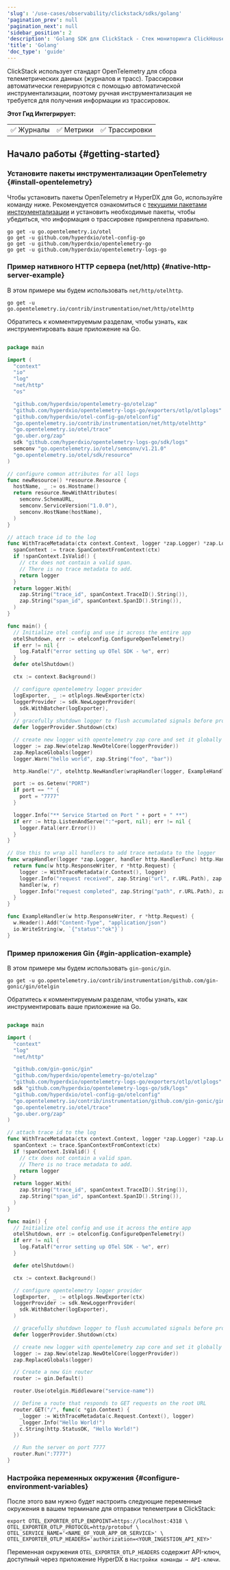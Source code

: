```yaml
---
'slug': '/use-cases/observability/clickstack/sdks/golang'
'pagination_prev': null
'pagination_next': null
'sidebar_position': 2
'description': 'Golang SDK для ClickStack - Стек мониторинга ClickHouse'
'title': 'Golang'
'doc_type': 'guide'
---
```

ClickStack использует стандарт OpenTelemetry для сбора телеметрических данных (журналов и трасс). Трассировки автоматически генерируются с помощью автоматической инструментализации, поэтому ручная инструментализация не требуется для получения информации из трассировок.

**Этот Гид Интегрирует:**

<table>
  <tbody>
    <tr>
      <td className="pe-2">✅ Журналы</td>
      <td className="pe-2">✅ Метрики</td>
      <td className="pe-2">✅ Трассировки</td>
    </tr>
  </tbody>
</table>

## Начало работы {#getting-started}

### Установите пакеты инструментализации OpenTelemetry {#install-opentelemetry}

Чтобы установить пакеты OpenTelemetry и HyperDX для Go, используйте команду ниже. Рекомендуется ознакомиться с [текущими пакетами инструментализации](https://github.com/open-telemetry/opentelemetry-go-contrib/tree/v1.4.0/instrumentation#instrumentation-packages) и установить необходимые пакеты, чтобы убедиться, что информация о трассировке прикреплена правильно.

```shell
go get -u go.opentelemetry.io/otel
go get -u github.com/hyperdxio/otel-config-go
go get -u github.com/hyperdxio/opentelemetry-go
go get -u github.com/hyperdxio/opentelemetry-logs-go
```

### Пример нативного HTTP сервера (net/http) {#native-http-server-example}

В этом примере мы будем использовать `net/http/otelhttp`.

```shell
go get -u go.opentelemetry.io/contrib/instrumentation/net/http/otelhttp
```

Обратитесь к комментируемым разделам, чтобы узнать, как инструментировать ваше приложение на Go.

```go

package main

import (
  "context"
  "io"
  "log"
  "net/http"
  "os"

  "github.com/hyperdxio/opentelemetry-go/otelzap"
  "github.com/hyperdxio/opentelemetry-logs-go/exporters/otlp/otlplogs"
  "github.com/hyperdxio/otel-config-go/otelconfig"
  "go.opentelemetry.io/contrib/instrumentation/net/http/otelhttp"
  "go.opentelemetry.io/otel/trace"
  "go.uber.org/zap"
  sdk "github.com/hyperdxio/opentelemetry-logs-go/sdk/logs"
  semconv "go.opentelemetry.io/otel/semconv/v1.21.0"
  "go.opentelemetry.io/otel/sdk/resource"
)

// configure common attributes for all logs
func newResource() *resource.Resource {
  hostName, _ := os.Hostname()
  return resource.NewWithAttributes(
    semconv.SchemaURL,
    semconv.ServiceVersion("1.0.0"),
    semconv.HostName(hostName),
  )
}

// attach trace id to the log
func WithTraceMetadata(ctx context.Context, logger *zap.Logger) *zap.Logger {
  spanContext := trace.SpanContextFromContext(ctx)
  if !spanContext.IsValid() {
    // ctx does not contain a valid span.
    // There is no trace metadata to add.
    return logger
  }
  return logger.With(
    zap.String("trace_id", spanContext.TraceID().String()),
    zap.String("span_id", spanContext.SpanID().String()),
  )
}

func main() {
  // Initialize otel config and use it across the entire app
  otelShutdown, err := otelconfig.ConfigureOpenTelemetry()
  if err != nil {
    log.Fatalf("error setting up OTel SDK - %e", err)
  }
  defer otelShutdown()

  ctx := context.Background()

  // configure opentelemetry logger provider
  logExporter, _ := otlplogs.NewExporter(ctx)
  loggerProvider := sdk.NewLoggerProvider(
    sdk.WithBatcher(logExporter),
  )
  // gracefully shutdown logger to flush accumulated signals before program finish
  defer loggerProvider.Shutdown(ctx)

  // create new logger with opentelemetry zap core and set it globally
  logger := zap.New(otelzap.NewOtelCore(loggerProvider))
  zap.ReplaceGlobals(logger)
  logger.Warn("hello world", zap.String("foo", "bar"))

  http.Handle("/", otelhttp.NewHandler(wrapHandler(logger, ExampleHandler), "example-service"))

  port := os.Getenv("PORT")
  if port == "" {
    port = "7777"
  }

  logger.Info("** Service Started on Port " + port + " **")
  if err := http.ListenAndServe(":"+port, nil); err != nil {
    logger.Fatal(err.Error())
  }
}

// Use this to wrap all handlers to add trace metadata to the logger
func wrapHandler(logger *zap.Logger, handler http.HandlerFunc) http.HandlerFunc {
  return func(w http.ResponseWriter, r *http.Request) {
    logger := WithTraceMetadata(r.Context(), logger)
    logger.Info("request received", zap.String("url", r.URL.Path), zap.String("method", r.Method))
    handler(w, r)
    logger.Info("request completed", zap.String("path", r.URL.Path), zap.String("method", r.Method))
  }
}

func ExampleHandler(w http.ResponseWriter, r *http.Request) {
  w.Header().Add("Content-Type", "application/json")
  io.WriteString(w, `{"status":"ok"}`)
}
```

### Пример приложения Gin {#gin-application-example}

В этом примере мы будем использовать `gin-gonic/gin`.

```shell
go get -u go.opentelemetry.io/contrib/instrumentation/github.com/gin-gonic/gin/otelgin
```

Обратитесь к комментируемым разделам, чтобы узнать, как инструментировать ваше приложение на Go.

```go

package main

import (
  "context"
  "log"
  "net/http"

  "github.com/gin-gonic/gin"
  "github.com/hyperdxio/opentelemetry-go/otelzap"
  "github.com/hyperdxio/opentelemetry-logs-go/exporters/otlp/otlplogs"
  sdk "github.com/hyperdxio/opentelemetry-logs-go/sdk/logs"
  "github.com/hyperdxio/otel-config-go/otelconfig"
  "go.opentelemetry.io/contrib/instrumentation/github.com/gin-gonic/gin/otelgin"
  "go.opentelemetry.io/otel/trace"
  "go.uber.org/zap"
)

// attach trace id to the log
func WithTraceMetadata(ctx context.Context, logger *zap.Logger) *zap.Logger {
  spanContext := trace.SpanContextFromContext(ctx)
  if !spanContext.IsValid() {
    // ctx does not contain a valid span.
    // There is no trace metadata to add.
    return logger
  }
  return logger.With(
    zap.String("trace_id", spanContext.TraceID().String()),
    zap.String("span_id", spanContext.SpanID().String()),
  )
}

func main() {
  // Initialize otel config and use it across the entire app
  otelShutdown, err := otelconfig.ConfigureOpenTelemetry()
  if err != nil {
    log.Fatalf("error setting up OTel SDK - %e", err)
  }

  defer otelShutdown()

  ctx := context.Background()

  // configure opentelemetry logger provider
  logExporter, _ := otlplogs.NewExporter(ctx)
  loggerProvider := sdk.NewLoggerProvider(
    sdk.WithBatcher(logExporter),
  )

  // gracefully shutdown logger to flush accumulated signals before program finish
  defer loggerProvider.Shutdown(ctx)

  // create new logger with opentelemetry zap core and set it globally
  logger := zap.New(otelzap.NewOtelCore(loggerProvider))
  zap.ReplaceGlobals(logger)

  // Create a new Gin router
  router := gin.Default()

  router.Use(otelgin.Middleware("service-name"))

  // Define a route that responds to GET requests on the root URL
  router.GET("/", func(c *gin.Context) {
    _logger := WithTraceMetadata(c.Request.Context(), logger)
    _logger.Info("Hello World!")
    c.String(http.StatusOK, "Hello World!")
  })

  // Run the server on port 7777
  router.Run(":7777")
}
```

### Настройка переменных окружения {#configure-environment-variables}

После этого вам нужно будет настроить следующие переменные окружения в вашем терминале для отправки телеметрии в ClickStack:

```shell
export OTEL_EXPORTER_OTLP_ENDPOINT=https://localhost:4318 \
OTEL_EXPORTER_OTLP_PROTOCOL=http/protobuf \
OTEL_SERVICE_NAME='<NAME_OF_YOUR_APP_OR_SERVICE>' \
OTEL_EXPORTER_OTLP_HEADERS='authorization=<YOUR_INGESTION_API_KEY>'
```

Переменная окружения `OTEL_EXPORTER_OTLP_HEADERS` содержит API-ключ, доступный через приложение HyperDX в `Настройки команды → API-ключи`.